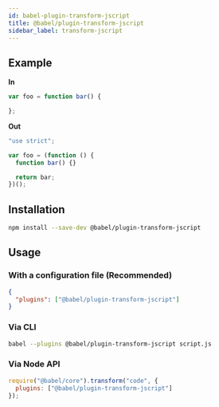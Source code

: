 ```yaml
---
id: babel-plugin-transform-jscript
title: @babel/plugin-transform-jscript
sidebar_label: transform-jscript
---
```


## Example

**In**

```javascript
var foo = function bar() {

};
```

**Out**

```javascript
"use strict";

var foo = (function () {
  function bar() {}

  return bar;
})();
```

## Installation

```sh
npm install --save-dev @babel/plugin-transform-jscript
```

## Usage

### With a configuration file (Recommended)

```json
{
  "plugins": ["@babel/plugin-transform-jscript"]
}
```

### Via CLI

```sh
babel --plugins @babel/plugin-transform-jscript script.js
```

### Via Node API

```javascript
require("@babel/core").transform("code", {
  plugins: ["@babel/plugin-transform-jscript"]
});
```

